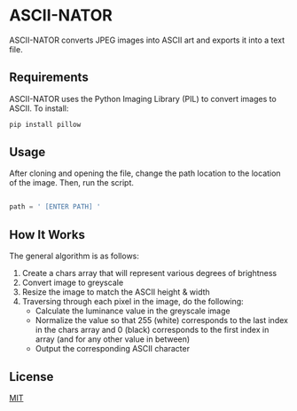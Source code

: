 # ASCII-NATOR

ASCII-NATOR converts JPEG images into ASCII art and exports it into a text file.

## Requirements

ASCII-NATOR uses the Python Imaging Library (PIL) to convert images to ASCII. To install:

```bash
pip install pillow
```

## Usage

After cloning and opening the file, change the path location to the location of the image. Then, run the script.

```python

path = ' [ENTER PATH] '

```

## How It Works
The general algorithm is as follows:
  1) Create a chars array that will represent various degrees of brightness
  2) Convert image to greyscale
  3) Resize the image to match the ASCII height & width
  4) Traversing through each pixel in the image, do the following:
      * Calculate the luminance value in the greyscale image
      * Normalize the value so that 255 (white) corresponds to the last index in
       the chars array and 0 (black) corresponds to the first index in array (and for
       any other value in between)
      * Output the corresponding ASCII character

## License
[MIT](https://choosealicense.com/licenses/mit/)
